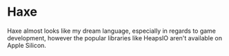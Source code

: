 # Haxe
Haxe almost looks like my dream language, especially in regards to game development, however the popular libraries like HeapsIO aren't available on Apple Silicon.